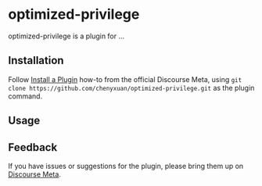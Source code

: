 # optimized-privilege

optimized-privilege is a plugin for ...

## Installation

Follow [Install a Plugin](https://meta.discourse.org/t/install-a-plugin/19157)
how-to from the official Discourse Meta, using `git clone https://github.com/chenyxuan/optimized-privilege.git`
as the plugin command.

## Usage

## Feedback

If you have issues or suggestions for the plugin, please bring them up on
[Discourse Meta](https://meta.discourse.org).
